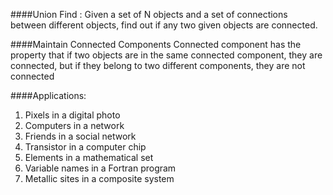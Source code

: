 ####Union Find :
Given a set of N objects and a set of connections between different objects, find out if any two given objects are connected.

####Maintain Connected Components
Connected component has the property that if two objects are in the same connected component, they are connected, but if they belong to two different components, they are not connected

####Applications:
1. Pixels in a digital photo
2. Computers in a network
3. Friends in a social network
4. Transistor in a computer chip
5. Elements in a mathematical set
6. Variable names in a Fortran program
7. Metallic sites in a composite system


